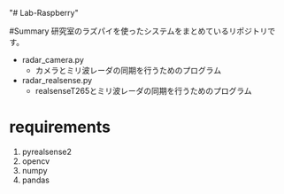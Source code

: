 "# Lab-Raspberry" 

#Summary
研究室のラズパイを使ったシステムをまとめているリポジトリです。
- radar_camera.py
  - カメラとミリ波レーダの同期を行うためのプログラム
- radar_realsense.py
  - realsenseT265とミリ波レーダの同期を行うためのプログラム


# requirements
1. pyrealsense2
2. opencv
3. numpy
4. pandas

